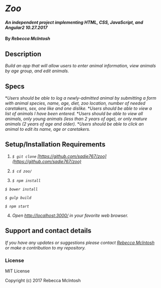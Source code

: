 # _Zoo_

#### _An independent project implementing HTML, CSS, JavaScript, and Angular2 10.27.2017_

#### By _Rebecca McIntosh_

## Description

_Build an app that will allow users to enter animal information, view animals by age group, and edit animals._

## Specs

*_Users should be able to log a newly-admitted animal by submitting a form with animal species, name, age, diet, zoo location, number of needed caretakers, sex, one like and one dislike._
*_Users should be able to view a list of animals I have been entered._
*_Users should be able to view all animals, only young animals (less than 2 years of age), or only mature animals (2 years of age and older)._
*_Users should be able to click an animal to edit its name, age or caretakers._

## Setup/Installation Requirements

1. _`$ git clone` [https://github.com/sadie767/zoo](https://github.com/sadie767/zoo)_

2. _`$ cd zoo/`_

3. _`$ npm install`_

 _`$ bower install`_

 _`$ gulp build`_

 _`$ npm start`_


4. _Open [http://localhost:3000/](http://localhost:3000/) in your favorite web browser._

## Support and contact details

_If you have any updates or suggestions please contact [Rebecca McIntosh] or make a contribution to my repository._

[Rebecca McIntosh]: mailto:biffbangpow767@yahoo.com

### License

MIT License

Copyright (c) 2017 Rebecca McIntosh
